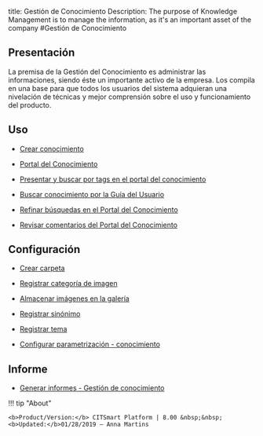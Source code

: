 title: Gestión de Conocimiento
Description: The purpose of Knowledge Management is to manage the information, as it's an important asset of the company 
#Gestión de Conocimiento

Presentación
----------------

La premisa de la Gestión del Conocimiento es administrar las informaciones, siendo éste un importante activo de la empresa. Los compila en una base para que todos los usuarios del sistema adquieran una nivelación de técnicas y mejor comprensión sobre el uso y funcionamiento del producto.

Uso
-------

- [Crear conocimiento](/es-es/citsmart-platform-8/processes/knowledge/use/create-knowledge.html)

- [Portal del Conocimiento](/es-es/citsmart-platform-8/processes/knowledge/use/knowledge-portal.html)

- [Presentar y buscar por tags en el portal del conocimiento](/es-es/citsmart-platform-8/processes/knowledge/use/display-tags-on-knowledge-portal.html)

- [Buscar conocimiento por la Guía del Usuario](/es-es/citsmart-platform-8/processes/knowledge/use/search-knowledge-by-user-guide.html)

- [Refinar búsquedas en el Portal del Conocimiento](/es-es/citsmart-platform-8/processes/knowledge/configuration/refine-search-knowledge-portal.html)

- [Revisar comentarios del Portal del Conocimiento](/es-es/citsmart-platform-8/processes/knowledge/use/review-reviews.html)

Configuración
-----------------

- [Crear carpeta](/es-es/citsmart-platform-8/processes/knowledge/configuration/create-folder.html)

- [Registrar categoría de imagen](/es-es/citsmart-platform-8/processes/knowledge/configuration/register-image-category.html)

- [Almacenar imágenes en la galería](/es-es/citsmart-platform-8/processes/knowledge/configuration/store-images-gallery.html)

- [Registrar sinónimo](/es-es/citsmart-platform-8/processes/knowledge/configuration/register-synonym.html)

- [Registrar tema](/es-es/citsmart-platform-8/processes/knowledge/configuration/register-subject.html)

- [Configurar parametrización - conocimiento](/es-es/citsmart-platform-8/platform-administration/parameters-list/configure-parametrization-knowledge.html)  

Informe
-----------

- [Generar informes - Gestión de conocimiento](/es-es/citsmart-platform-8/processes/knowledge/use/generate-reports-knowledge-management.html)

!!! tip "About"

    <b>Product/Version:</b> CITSmart Platform | 8.00 &nbsp;&nbsp;
    <b>Updated:</b>01/28/2019 – Anna Martins
